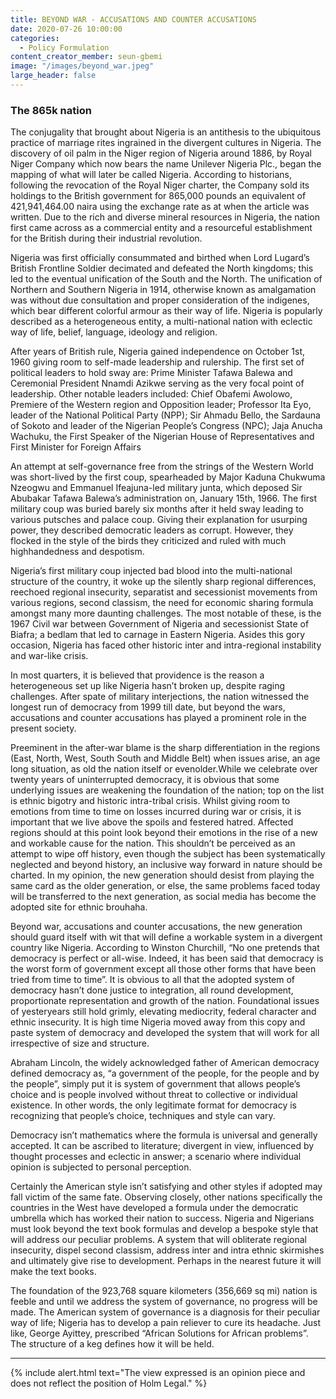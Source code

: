 ```yaml
---
title: BEYOND WAR - ACCUSATIONS AND COUNTER ACCUSATIONS
date: 2020-07-26 10:00:00
categories:
  - Policy Formulation
content_creator_member: seun-gbemi
image: "/images/beyond_war.jpeg"
large_header: false
---
```



### The 865k nation

The conjugality that brought about Nigeria is an antithesis to the ubiquitous practice of marriage rites ingrained in the divergent cultures in Nigeria. The discovery of oil palm in the Niger region of Nigeria around 1886, by Royal Niger Company which now bears the name Unilever Nigeria Plc., began the mapping of what will later be called Nigeria. According to historians, following the revocation of the Royal Niger charter, the Company sold its holdings to the British government for 865,000 pounds an equivalent of 421,941,464.00 naira using the exchange rate as at when the article was written. Due to the rich and diverse mineral resources in Nigeria, the nation first came across as a commercial entity and a resourceful establishment for the British during their industrial revolution.

Nigeria was first officially consummated and birthed when Lord Lugard’s British Frontline Soldier decimated and defeated the North kingdoms; this led to the eventual unification of the South and the North. The unification of Northern and Southern Nigeria in 1914, otherwise known as amalgamation was without due consultation and proper consideration of the indigenes, which bear different colorful armour as their way of life. Nigeria is popularly described as a heterogeneous entity, a multi-national nation with eclectic way of life, belief, language, ideology and religion.

After years of British rule, Nigeria gained independence on October 1st, 1960 giving room to self-made leadership and rulership. The first set of political leaders to hold sway are: Prime Minister Tafawa Balewa and Ceremonial President Nnamdi Azikwe serving as the very focal point of leadership. Other notable leaders included: Chief Obafemi Awolowo, Premiere of the Western region and Opposition leader; Professor Ita Eyo, leader of the National Political Party (NPP); Sir Ahmadu Bello, the Sardauna of Sokoto and leader of the Nigerian People’s Congress (NPC); Jaja Anucha Wachuku, the First Speaker of the Nigerian House of Representatives and First Minister for Foreign Affairs

An attempt at self-governance free from the strings of the Western World was short-lived by the first coup, spearheaded by Major Kaduna Chukwuma Nzeogwu and Emmanuel Ifeajuna-led military junta, which  deposed Sir Abubakar Tafawa Balewa’s administration on, January 15th, 1966. The first military coup was buried barely six months after it held sway leading to various putsches and palace coup. Giving their explanation for usurping power, they described democratic leaders as corrupt.  However, they flocked in the style of the birds they criticized and ruled with much highhandedness and despotism.

Nigeria’s first military coup injected bad blood into the multi-national structure of the country, it woke up the silently sharp regional differences, reechoed regional insecurity, separatist and secessionist movements from various regions, second classism, the need for economic sharing formula amongst many more daunting challenges. The most notable of these, is the 1967 Civil war between Government of Nigeria and secessionist State of Biafra; a bedlam that led to carnage in Eastern Nigeria. Asides this gory occasion, Nigeria has faced other historic inter and intra-regional instability and war-like crisis.

In most quarters, it is believed that providence is the reason a heterogeneous set up like Nigeria hasn’t broken up, despite raging challenges. After spate of military interjections, the nation witnessed the longest run of democracy from 1999 till date, but beyond the wars, accusations and counter accusations has played a prominent role in the present society.

Preeminent in the after-war blame is the sharp differentiation in the regions (East, North, West, South South and Middle Belt) when issues arise, an age long situation, as old the nation itself or evenolder.While we celebrate over twenty years of uninterrupted democracy, it is obvious that some underlying issues are weakening the foundation of the nation; top on the list is ethnic bigotry and historic intra-tribal crisis. Whilst giving room to emotions from time to time on losses incurred during war or crisis, it is important that we live above the spoils and festered hatred. Affected regions should at this point look beyond their emotions in the rise of a new and workable cause for the nation. This shouldn’t be perceived as an attempt to wipe off history, even though the subject has been systematically neglected and beyond history, an inclusive way forward in nature should be charted. In my opinion, the new generation should desist from playing the same card as the older generation, or else, the same problems faced today will be transferred to the next generation, as social media has become the adopted site for ethnic brouhaha.

Beyond war, accusations and counter accusations, the new generation should guard itself with wit that will define a workable system in a divergent country like Nigeria. According to Winston Churchill, “No one pretends that democracy is perfect or all-wise. Indeed, it has been said that democracy is the worst form of government except all those other forms that have been tried from time to time”. It is obvious to all that the adopted system of democracy hasn’t done justice to integration, all round development, proportionate representation and growth of the nation. Foundational issues of yesteryears still hold grimly, elevating mediocrity, federal character and ethnic insecurity. It is high time Nigeria moved away from this copy and paste system of democracy and developed the system that will work for all irrespective of size and structure.

Abraham Lincoln, the widely acknowledged father of American democracy defined democracy as, “a government of the people, for the people and by the people”, simply put it is system of government that allows people’s choice and is people involved without threat to collective or individual existence. In other words, the only legitimate format for democracy is recognizing that people’s choice, techniques and style can vary.

Democracy isn’t mathematics where the formula is universal and generally accepted. It can be ascribed to literature; divergent in view, influenced by thought processes and eclectic in answer; a scenario where individual opinion is subjected to personal perception.

Certainly the American style isn’t satisfying and other styles if adopted may fall victim of the same fate. Observing closely, other nations specifically the countries in the West have developed a formula under the democratic umbrella which has worked their nation to success. Nigeria and Nigerians must look beyond the text book formulas and develop a bespoke style that will address our peculiar problems. A system that will obliterate regional insecurity, dispel second classism, address inter and intra ethnic skirmishes and ultimately give rise to development. Perhaps in the nearest future it will make the text books.

The foundation of the 923,768 square kilometers (356,669 sq mi) nation is feeble and until we address the system of governance, no progress will be made. The American system of governance is a diagnosis for their peculiar way of life; Nigeria has to develop a pain reliever to cure its headache. Just like, George Ayittey, prescribed “African Solutions for African problems”.  The structure of a keg defines how it will be held.

---
{% include alert.html text="The view expressed is an opinion piece and does not reflect the position of Holm Legal." %}

